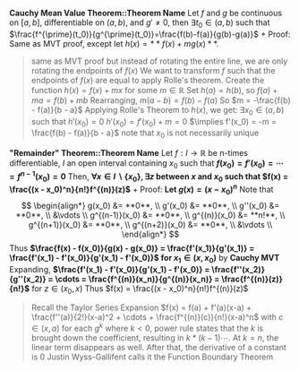 **Cauchy Mean Value Theorem::Theorem Name** 
Let $f$ and $g$ be continuous on $[a, b]$, differentiable on $(a, b)$, and $g'\neq0$, then $\exists t_0 \in (a, b)$ such that $\frac{f^{\prime}(t_0)}{g^{\prime}(t_0)}=\frac{f(b)-f(a)}{g(b)-g(a)}$
+ 
Proof:
Same as MVT proof, except 
let $h(x)=**f(x) + mg(x)**$.
> same as MVT proof but instead of rotating the entire line, we are only rotating the endpoints of $f(x)$
> We want to transform $f$ such that the endpoints of $f(x)$ are equal to apply Rolle's theorem.
> Create the function $h(x) = f(x) + mx$ for some $m \in \mathbb{R}$
> Set $h(a) = h(b)$, so $f(a) + ma = f(b) + mb$ 
> Rearranging, $m(a-b) = f(b) - f(a)$
> So $m = -\frac{f(b) - f(a)}{b - a}$ 
> Applying Rolle's Theorem to $h(x)$, we get:
> $\exists x_0 \in (a,b)$ such that $h'(x_0) = 0$ 
> $h'(x_0) = f'(x_0) + m = 0$ 
> $\implies f'(x_0) = -m = \frac{f(b) - f(a)}{b - a}$
> note that $x_0$ is not necessarily unique

**"Remainder" Theorem::Theorem Name**
Let $f: I \rightarrow \mathbb{R}$ be n-times differentiable, $I$ an open interval containing $x_0$ such that **$f(x_0) = f'(x_0) = \cdots = f^{n-1}(x_0) = 0$**
Then, **$\forall x \in I\backslash \{x_0\}, \exists z$ between $x$ and $x_0$ such that $f(x) = \frac{(x - x_0)^n}{n!}f^{(n)}(z)$**
+
Proof: 
**Let $g(x) = (x - x_0)^n$** 
Note that 
$$
\begin{align*}
g(x_0) &= **0**, \\
g'(x_0) &= **0**, \\
g''(x_0) &= **0**, \\
&\vdots \\
g^{(n-1)}(x_0) &= **0**, \\
g^{(n)}(x_0) &= **n!**, \\
g^{(n+1)}(x_0) &= **0**, \\
g^{(n+2)}(x_0) &= **0**, \\
&\vdots \\
\end{align*}
$$
Thus **$\frac{f(x) - f(x_0)}{g(x) - g(x_0)} = \frac{f'(x_1)}{g'(x_1)} = \frac{f'(x_1) - f'(x_0)}{g'(x_1) - f'(x_0)}$ for $x_1 \in (x, x_0)$** by **Cauchy MVT**
Expanding, **$\frac{f'(x_1) - f'(x_0)}{g'(x_1) - f'(x_0)} = \frac{f''(x_2)}{g''(x_2)} = \cdots = \frac{f^{(n)}(x_n)}{g^{(n)}(x_n)} = \frac{f^{(n)}(z)}{n!}$** for $z \in (x_0, x)$
Thus $f(x) = \frac{(x - x_0)^n}{n!}f^{(n)}(z)$
> Recall the Taylor Series Expansion
$f(x) = f(a) + f'(a)(x-a) + \frac{f''(a)}{2!}(x-a)^2 + \cdots + \frac{f^{(n)}(c)}{n!}(x-a)^n$
> with $c \in (x, a)$
> for each $g^k$ where $k < 0$, power rule states that the $k$ is brought down the coefficient, resulting in $k * (k - 1) \cdots$. At $k = n$, the linear term disappears as well. After that, the derivative of a constant is $0$
> Justin Wyss-Gallifent calls it the Function Boundary Theorem


